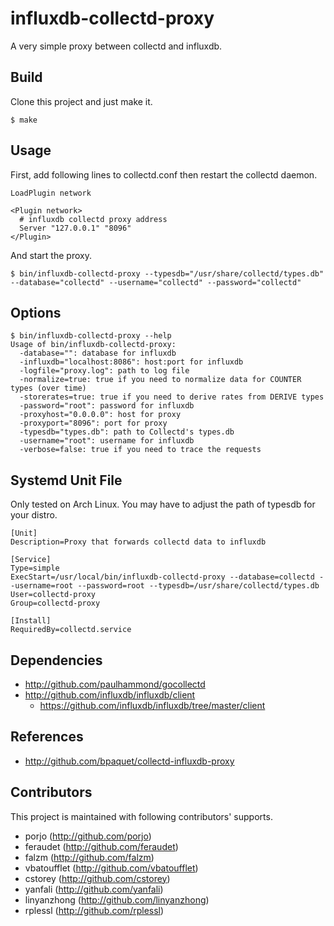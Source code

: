 influxdb-collectd-proxy
=======================

A very simple proxy between collectd and influxdb.

## Build

Clone this project and just make it.

```
$ make
```

## Usage

First, add following lines to collectd.conf then restart the collectd daemon.

```
LoadPlugin network

<Plugin network>
  # influxdb collectd proxy address
  Server "127.0.0.1" "8096"
</Plugin>
```

And start the proxy.

```
$ bin/influxdb-collectd-proxy --typesdb="/usr/share/collectd/types.db" --database="collectd" --username="collectd" --password="collectd"
```

## Options

```
$ bin/influxdb-collectd-proxy --help
Usage of bin/influxdb-collectd-proxy:
  -database="": database for influxdb
  -influxdb="localhost:8086": host:port for influxdb
  -logfile="proxy.log": path to log file
  -normalize=true: true if you need to normalize data for COUNTER types (over time)
  -storerates=true: true if you need to derive rates from DERIVE types
  -password="root": password for influxdb
  -proxyhost="0.0.0.0": host for proxy
  -proxyport="8096": port for proxy
  -typesdb="types.db": path to Collectd's types.db
  -username="root": username for influxdb
  -verbose=false: true if you need to trace the requests
```

## Systemd Unit File

Only tested on Arch Linux. You may have to adjust the path of typesdb for your distro.

```
[Unit]
Description=Proxy that forwards collectd data to influxdb

[Service]
Type=simple
ExecStart=/usr/local/bin/influxdb-collectd-proxy --database=collectd --username=root --password=root --typesdb=/usr/share/collectd/types.db
User=collectd-proxy
Group=collectd-proxy

[Install]
RequiredBy=collectd.service
```

## Dependencies

- http://github.com/paulhammond/gocollectd
- http://github.com/influxdb/influxdb/client
  - https://github.com/influxdb/influxdb/tree/master/client

## References

- http://github.com/bpaquet/collectd-influxdb-proxy

## Contributors

This project is maintained with following contributors' supports.

- porjo (http://github.com/porjo)
- feraudet (http://github.com/feraudet)
- falzm (http://github.com/falzm)
- vbatoufflet (http://github.com/vbatoufflet)
- cstorey (http://github.com/cstorey)
- yanfali (http://github.com/yanfali)
- linyanzhong (http://github.com/linyanzhong)
- rplessl (http://github.com/rplessl)
